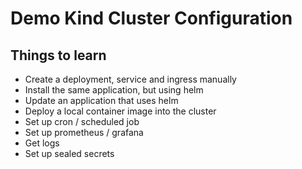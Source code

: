 # Demo Kind Cluster Configuration

## Things to learn

* Create a deployment, service and ingress manually
* Install the same application, but using helm
* Update an application that uses helm
* Deploy a local container image into the cluster
* Set up cron / scheduled job
* Set up prometheus / grafana
* Get logs
* Set up sealed secrets
